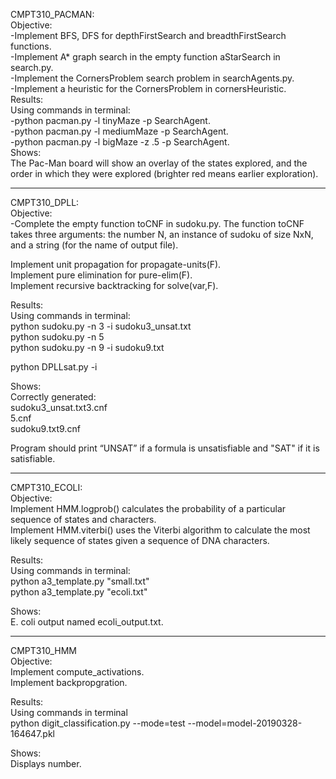 CMPT310_PACMAN:<br/>
Objective: <br/>
  -Implement BFS, DFS for depthFirstSearch and  breadthFirstSearch functions.<br/>
  -Implement A* graph search in the empty function aStarSearch in search.py.<br/>
  -Implement the CornersProblem search problem in searchAgents.py.<br/>
  -Implement a heuristic for the CornersProblem in cornersHeuristic.<br/>
Results:<br/>
  Using commands in terminal:<br/>
    -python pacman.py -l tinyMaze -p SearchAgent.<br/>
    -python pacman.py -l mediumMaze -p SearchAgent.<br/>
    -python pacman.py -l bigMaze -z .5 -p SearchAgent.<br/>
  Shows:<br/>
    The Pac-Man board will show an overlay of the states explored, and the order in which they were explored (brighter red means earlier exploration). 

---------------------

CMPT310_DPLL:<br/>
Objective:<br/>
  -Complete the empty function toCNF in sudoku.py. The function toCNF takes three arguments: the number N, an instance of sudoku of size NxN, and a string (for the name of output file).<br/>
  
  Implement unit propagation for propagate-units(F).<br/>
  Implement pure elimination for pure-elim(F).<br/>
  Implement recursive backtracking for solve(var,F).<br/>

Results:<br/>
  Using commands in terminal:<br/>
  python sudoku.py -n 3 -i sudoku3_unsat.txt<br/>
  python sudoku.py -n 5 <br/>
  python sudoku.py -n 9 -i sudoku9.txt<br/>
  
  python DPLLsat.py -i <inputCNFfile> <br/>
  
  Shows:<br/>
    Correctly generated:<br/>
    sudoku3_unsat.txt3.cnf<br/>
    5.cnf<br/>
    sudoku9.txt9.cnf<br/>
    
   Program should print “UNSAT” if a formula is unsatisfiable and "SAT" if it is satisfiable.<br/>
   
   ---------------------
    
CMPT310_ECOLI:<br/>
Objective:<br/>
  Implement HMM.logprob() calculates the probability of a particular sequence of states and characters.<br/>
  Implement HMM.viterbi() uses the Viterbi algorithm to calculate the most likely sequence of states given a sequence of DNA characters.<br/>
 
Results:<br/>
  Using commands in terminal:<br/>
  python a3_template.py "small.txt"<br/>
  python a3_template.py "ecoli.txt"<br/>
  
  Shows:<br/>
  E. coli output named ecoli_output.txt.<br/>

---------------------

CMPT310_HMM<br/>
Objective:<br/>
  Implement compute_activations.<br/>
  Implement backpropgration.<br/>

Results:<br/>
  Using commands in terminal<br/>
  python digit_classification.py --mode=test --model=model-20190328-164647.pkl<br/>

  Shows:<br/>
  Displays number.<br/>
  
  
  
